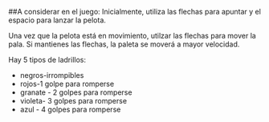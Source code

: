 ##A considerar en el juego:
Inicialmente, utiliza las flechas para apuntar y el espacio para lanzar la pelota.

Una vez que la pelota está en movimiento, utilzar las flechas para mover la pala. Si mantienes las flechas, la paleta se moverá a mayor velocidad.

Hay 5 tipos de ladrillos:
- negros-irrompibles
- rojos-1 golpe para romperse
- granate - 2 golpes para romperse
- violeta- 3 golpes para romperse
- azul - 4 golpes para romperse
